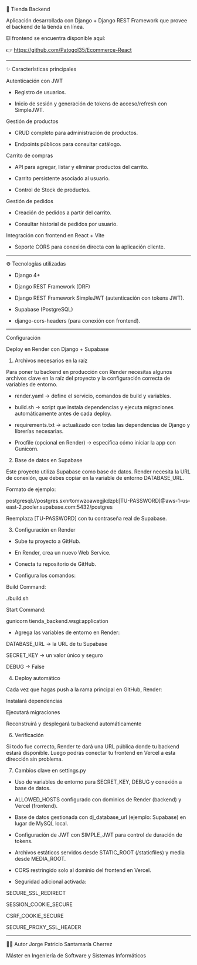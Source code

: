 🛒 Tienda Backend

Aplicación desarrollada con Django + Django REST Framework que provee el backend de la tienda en línea.

El frontend se encuentra disponible aquí:

👉 https://github.com/Patogol35/Ecommerce-React

---

✨ Características principales

Autenticación con JWT

- Registro de usuarios.

- Inicio de sesión y generación de tokens de acceso/refresh con SimpleJWT.


Gestión de productos

- CRUD completo para administración de productos.

- Endpoints públicos para consultar catálogo.


Carrito de compras

- API para agregar, listar y eliminar productos del carrito.

- Carrito persistente asociado al usuario.

- Control de Stock de productos.


Gestión de pedidos

- Creación de pedidos a partir del carrito.

- Consultar historial de pedidos por usuario.


Integración con frontend en React + Vite

- Soporte CORS para conexión directa con la aplicación cliente.

---

⚙️ Tecnologías utilizadas 

- Django 4+

- Django REST Framework (DRF)

- Django REST Framework SimpleJWT (autenticación con tokens JWT).

- Supabase (PostgreSQL) 

- django-cors-headers (para conexión con frontend).

---

Configuración 


Deploy en Render con Django + Supabase

1. Archivos necesarios en la raíz

Para poner tu backend en producción con Render necesitas algunos archivos clave en la raíz del proyecto y la configuración correcta de variables de entorno.

- render.yaml → define el servicio, comandos de build y variables.

- build.sh → script que instala dependencias y ejecuta migraciones automáticamente antes de cada deploy.

- requirements.txt → actualizado con todas las dependencias de Django y librerías necesarias.

- Procfile (opcional en Render) → especifica cómo iniciar la app con Gunicorn.

2. Base de datos en Supabase

Este proyecto utiliza Supabase como base de datos.
Render necesita la URL de conexión, que debes copiar en la variable de entorno DATABASE_URL.

Formato de ejemplo:

postgresql://postgres.sxnrtomwzoawegjkdzpl:[TU-PASSWORD]@aws-1-us-east-2.pooler.supabase.com:5432/postgres

Reemplaza [TU-PASSWORD] con tu contraseña real de Supabase.


3. Configuración en Render

- Sube tu proyecto a GitHub.

- En Render, crea un nuevo Web Service.

- Conecta tu repositorio de GitHub.

- Configura los comandos:

Build Command:

./build.sh

Start Command:

gunicorn tienda_backend.wsgi:application

- Agrega las variables de entorno en Render:

DATABASE_URL → la URL de tu Supabase

SECRET_KEY → un valor único y seguro

DEBUG → False

4. Deploy automático

Cada vez que hagas push a la rama principal en GitHub, Render:

Instalará dependencias

Ejecutará migraciones

Reconstruirá y desplegará tu backend automáticamente

6. Verificación

Si todo fue correcto, Render te dará una URL pública donde tu backend estará disponible.
Luego podrás conectar tu frontend en Vercel a esta dirección sin problema.

7. Cambios clave en settings.py

- Uso de variables de entorno para SECRET_KEY, DEBUG y conexión a base de datos.

- ALLOWED_HOSTS configurado con dominios de Render (backend) y Vercel (frontend).

- Base de datos gestionada con dj_database_url (ejemplo: Supabase) en lugar de MySQL local.

- Configuración de JWT con SIMPLE_JWT para control de duración de tokens.

- Archivos estáticos servidos desde STATIC_ROOT (/staticfiles) y media desde MEDIA_ROOT.

- CORS restringido solo al dominio del frontend en Vercel.

- Seguridad adicional activada:

SECURE_SSL_REDIRECT

SESSION_COOKIE_SECURE

CSRF_COOKIE_SECURE

SECURE_PROXY_SSL_HEADER


---

👨‍💻 Autor
Jorge Patricio Santamaría Cherrez

Máster en Ingeniería de Software y Sistemas Informáticos 
